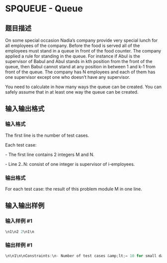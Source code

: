 # SPQUEUE - Queue

## 题目描述

On some special occasion Nadia’s company provide very special lunch for all employees of the company. Before the food is served all of the employees must stand in a queue in front of the food counter. The company applied a rule for standing in the queue. For instance if Abul is the supervisor of Babul and Abul stands in kth position from the front of the queue, then Babul cannot stand at any position in between 1 and k-1 from front of the queue. The company has N employees and each of them has one supervisor except one who doesn’t have any supervisor.

You need to calculate in how many ways the queue can be created. You can safely assume that in at least one way the queue can be created.

## 输入输出格式

### 输入格式

The first line is the number of test cases.

Each test case:

\- The first line contains 2 integers M and N.

\- Line 2..N: consist of one integer is supervisor of i-employees.

### 输出格式

For each test case: the result of this problem module M in one line.

## 输入输出样例

### 输入样例 #1

```cpp
\n1\n2 2\n1\n
```


### 输出样例 #1

```cpp
\n\n1\n\nConstraints:\n- Number of test cases &amp;lt;= 10 for small data, N &amp;lt;= 100000\n- Number of test cases = 1 for large data, N &amp;lt;= 500000\n- 1 &amp;lt;= M &amp;lt;= 1000000000\n- Time Limit for all tests: 2s
```


